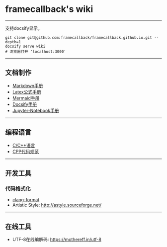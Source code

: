 # framecallback's wiki

---

支持docsify显示。
```shell
git clone git@github.com:framecallback/framecallback.github.io.git --depth=1
docsify serve wiki
# 浏览器打开 'localhost:3000'
```

---

## 文档制作
* [Markdown手册](make_docs/markdown_manual.md)
* [Latex公式手册](make_docs/latex_formula_manual.md)
* [Mermaid手册](make_docs/mermaid_manual.md)
* [Docsify手册](make_docs/docsify_manual.md)
* [Jupyter-Notebook手册](make_docs/jupyter_notebook_manual.md)

---

## 编程语言
* [C/C++语言](language/cpp_language.md)
* [CPP代码规范](language/cpp_coding_style.md)

---

## 开发工具

### 代码格式化
* [clang-format](dev_tools/clang_format_manual.md)
* Artistic Style: http://astyle.sourceforge.net/

---

## 在线工具
* UTF-8在线编解码: https://mothereff.in/utf-8

